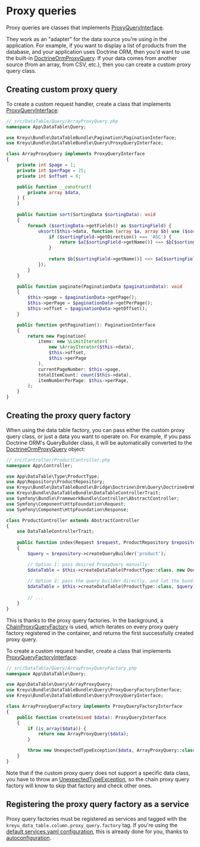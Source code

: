 # Proxy queries

Proxy queries are classes that implements [ProxyQueryInterface](https://github.com/Kreyu/data-table-bundle/blob/main/src/Query/ProxyQueryInterface.php).

They work as an "adapter" for the data source you're using in the application.
For example, if you want to display a list of products from the database, and your application uses Doctrine ORM,
then you'd want to use the built-in [DoctrineOrmProxyQuery](https://github.com/Kreyu/data-table-bundle/blob/main/src/Bridge/Doctrine/Orm/Query/DoctrineOrmProxyQuery.php).
If your data comes from another source (from an array, from CSV, etc.), then you can create a custom proxy query class.

## Creating custom proxy query

To create a custom request handler, create a class that implements [ProxyQueryInterface](https://github.com/Kreyu/data-table-bundle/blob/main/src/Query/ProxyQueryInterface.php):

```php
// src/DataTable/Query/ArrayProxyQuery.php
namespace App\DataTable\Query;

use Kreyu\Bundle\DataTableBundle\Pagination\PaginationInterface;
use Kreyu\Bundle\DataTableBundle\Query\ProxyQueryInterface;

class ArrayProxyQuery implements ProxyQueryInterface
{
    private int $page = 1;
    private int $perPage = 25;
    private int $offset = 0;

    public function __construct(
        private array $data,
    ) {
    }
    
    public function sort(SortingData $sortingData): void
    {
        foreach ($sortingData->getFields() as $sortingField) {
            uksort($this->data, function (array $a, array $b) use ($sortingField) {
                if ($sortingField->getDirection() === 'ASC') {
                    return $a[$sortingField->getName()] <=> $b[$sortingField->getName()];
                }
                
                return $b[$sortingField->getName()] <=> $a[$sortingField->getName()];
            });
        }
    }

    public function paginate(PaginationData $paginationData): void
    {
        $this->page = $paginationData->getPage();
        $this->perPage = $paginationData->getPerPage();
        $this->offset = $paginationData->getOffset();
    }

    public function getPagination(): PaginationInterface
    {
        return new Pagination(
            items: new \LimitIterator(
                new \ArrayIterator($this->data), 
                $this->offset, 
                $this->perPage
            ),
            currentPageNumber: $this->page,
            totalItemCount: count($this->data),
            itemNumberPerPage: $this->perPage,
        );
    }
}
```

## Creating the proxy query factory

When using the data table factory, you can pass either the custom proxy query class, or just a data you want to operate on.
For example, if you pass Doctrine ORM's QueryBuilder class, it will be automatically converted to the [DoctrineOrmProxyQuery](https://github.com/Kreyu/data-table-bundle/blob/main/src/Bridge/Doctrine/Orm/Query/DoctrineOrmProxyQuery.php) object:

```php
// src/Controller/ProductController.php
namespace App\Controller;

use App\DataTable\Type\ProductType;
use App\Repository\ProductRepository;
use Kreyu\Bundle\DataTableBundle\Bridge\Doctrine\Orm\Query\DoctrineOrmProxyQuery;
use Kreyu\Bundle\DataTableBundle\DataTableControllerTrait;
use Symfony\Bundle\FrameworkBundle\Controller\AbstractController;
use Symfony\Component\HttpFoundation\Request;
use Symfony\Component\HttpFoundation\Response;

class ProductController extends AbstractController
{
    use DataTableControllerTrait;
    
    public function index(Request $request, ProductRepository $repository): Response
    {
        $query = $repository->createQueryBuilder('product');

        // Option 1: pass desired ProxyQuery manually:
        $dataTable = $this->createDataTable(ProductType::class, new DoctrineOrmProxyQuery($query));
        
        // Option 2: pass the query builder directly, and let the bundle do the work:
        $dataTable = $this->createDataTable(ProductType::class, $query);
        
        // ...
    }
}
```

This is thanks to the proxy query factories. In the background, a [ChainProxyQueryFactory](https://github.com/Kreyu/data-table-bundle/blob/main/src/Query/ChainProxyQueryFactory.php) is used, which iterates
on every proxy query factory registered in the container, and returns the first successfully created proxy query.

To create a custom request handler, create a class that implements [ProxyQueryFactoryInterface](https://github.com/Kreyu/data-table-bundle/blob/main/src/Query/ProxyQueryFactoryInterface.php):

```php
// src/DataTable/Query/ArrayProxyQueryFactory.php
namespace App\DataTable\Query;

use App\DataTable\Query\ArrayProxyQuery;
use Kreyu\Bundle\DataTableBundle\Query\ProxyQueryFactoryInterface;
use Kreyu\Bundle\DataTableBundle\Query\ProxyQueryInterface;

class ArrayProxyQueryFactory implements ProxyQueryFactoryInterface
{
    public function create(mixed $data): ProxyQueryInterface
    {
        if (is_array($data)) {
            return new ArrayProxyQuery($data);        
        }

        throw new UnexpectedTypeException($data, ArrayProxyQuery::class);
    }
}
```

Note that if the custom proxy query does not support a specific data class, you have to throw an [UnexpectedTypeException](https://github.com/Kreyu/data-table-bundle/blob/main/src/Exception/UnexpectedTypeException.php),
so the chain proxy query factory will know to skip that factory and check other ones.

## Registering the proxy query factory as a service

Proxy query factories must be registered as services and tagged with the `kreyu_data_table.column.proxy_query.factory` tag.
If you're using the [default services.yaml configuration](https://symfony.com/doc/current/service_container.html#service-container-services-load-example),
this is already done for you, thanks to [autoconfiguration](https://symfony.com/doc/current/service_container.html#services-autoconfigure).
